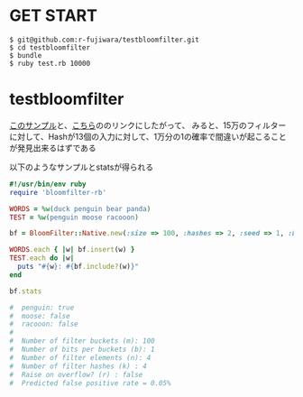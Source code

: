 # GET START

```
$ git@github.com:r-fujiwara/testbloomfilter.git
$ cd testbloomfilter
$ bundle
$ ruby test.rb 10000
```


# testbloomfilter

[このサンプル](https://github.com/igrigorik/bloomfilter-rb/blob/master/examples/simple-native.rb)と、[こちら](http://hur.st/bloomfilter?n=150000&p=1.0E-4)ののリンクにしたがって、
みると、15万のフィルターに対して、Hashが13個の入力に対して、1万分の1の確率で間違いが起こることが発見出来るはずである

以下のようなサンプルとstatsが得られる

```rb
#!/usr/bin/env ruby
require 'bloomfilter-rb'

WORDS = %w(duck penguin bear panda)
TEST = %w(penguin moose racooon)

bf = BloomFilter::Native.new(:size => 100, :hashes => 2, :seed => 1, :bucket => 3, :raise => false)

WORDS.each { |w| bf.insert(w) }
TEST.each do |w|
  puts "#{w}: #{bf.include?(w)}"
end

bf.stats

#  penguin: true
#  moose: false
#  racooon: false
#
#  Number of filter buckets (m): 100
#  Number of bits per buckets (b): 1
#  Number of filter elements (n): 4
#  Number of filter hashes (k) : 4
#  Raise on overflow? (r) : false
#  Predicted false positive rate = 0.05%
```
